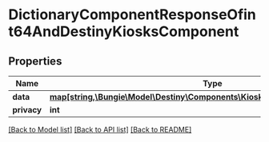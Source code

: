 # DictionaryComponentResponseOfint64AndDestinyKiosksComponent

## Properties
Name | Type | Description | Notes
------------ | ------------- | ------------- | -------------
**data** | [**map[string,\Bungie\Model\Destiny\Components\Kiosks\DestinyKiosksComponent]**](DestinyKiosksComponent.md) |  | [optional] 
**privacy** | **int** |  | [optional] 

[[Back to Model list]](../README.md#documentation-for-models) [[Back to API list]](../README.md#documentation-for-api-endpoints) [[Back to README]](../README.md)


